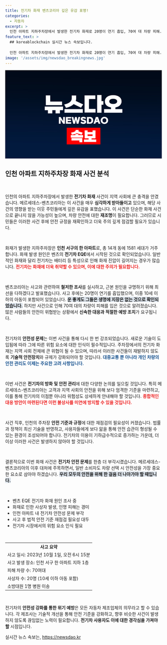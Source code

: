 ```yaml
---
title: 전기차 화재 벤츠코리아 깊은 유감 표명!
categories:
  - 자동차
excerpt: >
  인천 아파트 지하주차장에서 발생한 전기차 화재로 20명이 연기 흡입, 70여 대 차량 피해. 메르세데스-벤츠코리아는 사건을 심각하게 받아들이며 철저한 조사 의지를 밝혔다.
feature_text: >
  ## koreablockchain 실시간 뉴스 속보입니다.

  인천 아파트 지하주차장에서 발생한 전기차 화재로 20명이 연기 흡입, 70여 대 차량 피해. 메르세데스-벤츠코리아는 사건을 심각하게 받아들이며 철저한 조사 의지를 밝혔다.
image: '/assets/img/newsdao_breakingnews.jpg'
---
```


<p><img src="/assets/img/newsdao_breakingnews.jpg" alt="koreablockchain 속보" /></p>

<h2 data-ke-size="size26">인천 아파트 지하주차장 화재 사건 분석</h2>

<p data-ke-size="size16">&nbsp;</p>

<p>인천의 아파트 지하주차장에서 발생한 <strong>전기차 화재</strong> 사건이 지역 사회에 큰 충격을 안겼습니다. 메르세데스-벤츠코리아는 이 사건을 매우 <strong>심각하게 받아들이고</strong> 있으며, 해당 사건의 영향을 받는 이웃 주민들에게 깊은 유감을 표했습니다. 이 사건은 단순한 화재 사건으로 끝나지 않을 가능성이 높으며, 차량 안전에 대한 <strong>재조명</strong>이 필요합니다. 그러므로 시민들은 이러한 사건 후에 안전 규정을 재확인하고 더욱 주의 깊게 점검할 필요가 있습니다.</p>

<p data-ke-size="size16">&nbsp;</p>

<p>화재가 발생한 지하주차장은 <strong>인천 서구의 한 아파트</strong>로, 총 14개 동에 1581 세대가 거주합니다. 화재 발생 원인은 벤츠의 <strong>전기차 EQE</strong>에서 시작된 것으로 확인되었습니다. 일반적인 화재와 달리 전기차는 배터리 등 특성으로 인해 화재 진압이 길어지는 경우가 많습니다. <b><span style="color: #ee2323;">전기차는 화재에 더욱 취약할 수 있으며, 이에 대한 주의가 필요합니다.</span></b> </p>

<p data-ke-size="size16">&nbsp;</p>

<p>벤츠코리아는 사고와 관련하여 <strong>철저한 조사</strong>를 실시하고, 근본 원인을 규명하기 위해 최선을 다하겠다고 발표했습니다. 사고 후에는 20명이 연기를 흡입했으며, 이중 10세 이하의 아동이 포함되어 있었습니다. <b><span style="background-color: #21538527;">운 좋게도 그들은 생명에 지장은 없는 것으로 확인되었습니다.</span></b> 하지만 사건으로 인해 70여 대의 차량이 피해를 입은 것으로 알려졌습니다. 많은 사람들의 안전이 위협받는 상황에서 <strong>신속한 대응과 적절한 예방 조치</strong>가 요구됩니다.</p>

<p data-ke-size="size16">&nbsp;</p>

<p>전기차의 <strong>안전성 문제</strong>는 이번 사건을 통해 다시 한 번 강조되었습니다. 새로운 기술이 도입됨에 따라 그에 따른 위험 요소에 대한 인식이 필수적입니다. 주차장에서의 전기차 화재는 지역 사회 전체에 큰 위협이 될 수 있으며, 따라서 이러한 사건들이 재발하지 않도록 <strong>기술적 안전장치</strong>와 규제가 강화되어야 할 것입니다. <b><span style="color: #1a5490;">대중교통 뿐 아니라 개인 차량의 안전 관리도 이제는 주요한 고려 사항입니다.</span></b></p>

<p data-ke-size="size16">&nbsp;</p>

<p>이번 사건은 <strong>전기차의 방화 및 안전 관리</strong>에 대한 다양한 논의를 일으킬 것입니다. 특히 메르세데스-벤츠코리아는 고객과 지역 사회의 안전을 위해 보다 엄격한 기준을 마련하고, 이를 통해 전기차의 이점뿐 아니라 위험성도 상세하게 안내해야 할 것입니다. <b><span style="color: #ee2323;">종합적인 대응 방안이 마련된다면 이런 불상사를 미연에 방지할 수 있을 것입니다.</span></b></p>

<p data-ke-size="size16">&nbsp;</p>

<p>사건 직후, 인천의 주차장 <strong>안전 기준과 규정</strong>에 대한 재점검의 필요성이 커졌습니다. 법률과 정책이 최신 기술을 반영하고, 사용자들에게 보다 앎을 통해 안전 습관이 형성될 수 있는 환경이 조성되어야 합니다. 전기차의 이용이 기하급수적으로 증가하는 가운데, 더 이상 이러한 사건은 발생하지 않아야 할 것입니다.</p>

<p data-ke-size="size16">&nbsp;</p>

<p>결론적으로 이번 화재 사건은 <strong>전기차 안전 문제</strong>를 한층 더 부각시켰습니다. 메르세데스-벤츠코리아의 이후 대처에 주목하면서, 일반 소비자도 차량 선택 시 안전성을 가장 중요한 요소로 삼아야 하겠습니다. <b><span style="background-color: #21538527;">우리 모두의 안전을 위해 한 걸음 더 나아가야 할 때입니다.</span></b> </p>

<p data-ke-size="size16">&nbsp;</p>

<ul>
    <li>벤츠 EQE 전기차 화재 원인 조사 중</li>
    <li>화재로 인한 사상자 발생, 인명 피해는 경미</li>
    <li>인천 아파트 내 전기차 안전성 문제 부각</li>
    <li>사고 후 법적 안전 기준 재점검 필요성 대두</li>
    <li>전기차 시장에서의 위험 요소 인식 필요</li>
</ul>

<p data-ke-size="size16">&nbsp;</p>

<table>
    <tr>
        <td style="text-align: center; height: 17px;"><b>사고 요약</b></td>
    </tr>
    <tr>
        <td>사고 일시: 2023년 10월 1일, 오전 6시 15분</td>
    </tr>
    <tr>
        <td>사고 발생 장소: 인천 서구 한 아파트 지하 1층</td>
    </tr>
    <tr>
        <td>피해 차량 수: 70여대</td>
    </tr>
    <tr>
        <td>사상자 수: 20명 (10세 이하 아동 포함)</td>
    </tr>
    <tr>
        <td>소방대원 1명 병원 이송</td>
    </tr>
</table>

<p data-ke-size="size16">&nbsp;</p>

<p>전기차의 <strong>안전성 강화를 통한 위기 예방</strong>은 모든 자동차 제조업체의 의무라고 할 수 있습니다. 각 제조사는 기술적 개선을 통해 안전 기준을 강화하고, 향후 비슷한 사건이 발생하지 않도록 끊임없는 노력이 필요합니다. <strong>전기차 사용자도 이에 대한 경각심을 가져야 할</strong> 시점입니다.</p>
실시간 뉴스 속보는, <a href="https://newsdao.kr" rel="dofollow">https://newsdao.kr</a>


